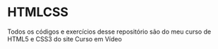 # HTMLCSS
Todos os códigos e exercícios desse repositório são do meu curso de HTML5 e CSS3 do site Curso em Vídeo
